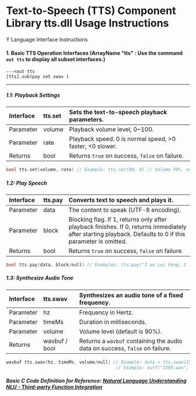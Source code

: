 # Text-to-Speech (TTS) Component Library tts.dll Usage Instructions

Y Language Interface Instructions

#### 1. Basic TTS Operation Interfaces (ArrayName "tts" : Use the command `out tts` to display all subset interfaces.)

```
---<out tts
[tts].sub(pay set swav )
```

------



##### 1.1: Playback Settings

| Interface | tts.set | Sets the text-to-speech playback parameters.             |
| :-------- | :------ | :------------------------------------------------------- |
| Parameter | volume  | Playback volume level, 0~100.                            |
| Parameter | rate    | Playback speed. 0 is normal speed, >0 faster, <0 slower. |
| Returns   | bool    | Returns `true` on success, `false` on failure.           |

```c
bool tts.set(volume, rate) // Example: tts.set(90, 0) // Volume 90%, normal speed.
```



##### 1.2: Play Speech

| Interface | tts.pay | Converts text to speech and plays it.                        |
| :-------- | :------ | :----------------------------------------------------------- |
| Parameter | data    | The content to speak (UTF-8 encoding).                       |
| Parameter | block   | Blocking flag. If 1, returns only after playback finishes. If 0, returns immediately after starting playback. Defaults to 0 if this parameter is omitted. |
| Returns   | bool    | Returns `true` on success, `false` on failure.               |

```c
bool tts.pay(data, block/null) // Examples: tts.pay("I am Lei Feng, I like helping others."); tts.pay("I am playing until the end before returning.", 1);
```



##### 1.3: Synthesize Audio Tone

| Interface | tts.swav      | Synthesizes an audio tone of a fixed frequency.              |
| :-------- | :------------ | :----------------------------------------------------------- |
| Parameter | hz            | Frequency in Hertz.                                          |
| Parameter | timeMs        | Duration in milliseconds.                                    |
| Parameter | volume        | Volume level (default is 90%).                               |
| Returns   | wavbuf / bool | Returns a `wavbuf` containing the audio data on success, `false` on failure. |

```c
wavbuf tts.swav(hz, timeMs, volume/null) // Example: data = tts.swav(1500, 1000);
                                          // Example: outf("1500.wav", data); // Output the audio file using the platform's built-in file output interface.
```



##### Basic C Code Definition for Reference: **[Natural Language Understanding NLU - Third-party Function Integration](https://gitee.com/kebo521/nlu3)**